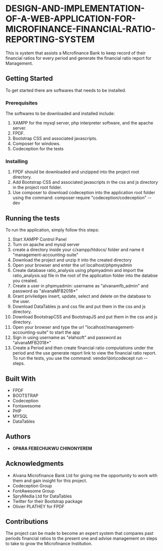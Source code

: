 # DESIGN-AND-IMPLEMENTATION-OF-A-WEB-APPLICATION-FOR-MICROFINANCE-FINANCIAL-RATIO-REPORTING-SYSTEM

This is system that assists a Microfinance Bank to keep record of their financial ratios for every period and generate the financial ratio report for Management.

## Getting Started

To get started there are softwares that needs to be installed.

### Prerequisites

The softwares to be downloaded and installed include:
1. XAMPP for the mysql server, php interpreter software, and the apache server.
2. FPDF.
3. Bootstrap CSS and associated javascripts.
4. Composer for windows.
5. Codeception for the tests

### Installing

1. FPDF should be downloaded and unzipped into the project root directory.
2. Add Bootstrap CSS and associated javascripts in the css and js directory in the project root folder.
3. Use composer to download codeception into the application root folder using the command: composer require "codeception/codeception" --dev

## Running the tests

To run the application, simply follow this steps:
1. Start XAMPP Control Panel
2. Turn on apache and mysql server
3. create a directory inside your c/xampp/htdocs/ folder and name it "management-accounting-suite"
4. Download the project and unzip it into the created directory
5. Open your browser and enter the url localhost/phpmyadmin
6. Create database ratio_analysis using phpmyadmin and import the ratio_analysis.sql file in the root of the application folder into the databse you created.
7. Create a user in phpmyadmin: username as "alvanamfb_admin" and password as "alvanaMFB2018*"
8. Grant priviledges insert, update, select and delete on the database to the user.
9. Download DataTables js and css file and put them in the css and js directory.
10. Download BootstrapCSS and BootstrapJS and put them in the css and js directory.
11. Open your browser and type the url "localhost/management-accounting-suite"  to start the app
10. Sign in using username as "elahsoft" and password as "alvanaMFB2018*"
11. Create a Period and then create financial ratio computations under the period and the use generate report link to view the financial ratio report.
To run the tests, you use the command: vendor\bin\codecept run --steps.


## Built With

* FPDF
* BOOTSTRAP
* Codeception
* Fontawesome
* PHP
* MYSQL
* DataTables

## Authors

* **OPARA FEBECHUKWU CHINONYEREM**


## Acknowledgments

* Alvana Microfinance Bank Ltd for giving me the opportunity to work with them and gain insight for this project.
* Codeception Group
* FontAwesome Group
* SpryMedia Ltd for DataTables
* Twitter for their Bootstrap package
* Olivier PLATHEY for FPDF

## Contributions
The project can be made to become an expert system that compares past periods financial ratios to the present one and advise management on steps to take to grow the Microfinance Institution.
